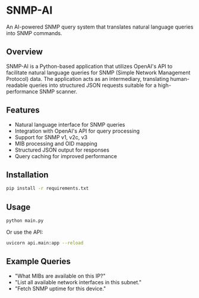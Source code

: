 # SNMP-AI

An AI-powered SNMP query system that translates natural language queries into SNMP commands.

## Overview

SNMP-AI is a Python-based application that utilizes OpenAI's API to facilitate natural language queries for SNMP (Simple Network Management Protocol) data. The application acts as an intermediary, translating human-readable queries into structured JSON requests suitable for a high-performance SNMP scanner.

## Features

- Natural language interface for SNMP queries
- Integration with OpenAI's API for query processing
- Support for SNMP v1, v2c, v3
- MIB processing and OID mapping
- Structured JSON output for responses
- Query caching for improved performance

## Installation

```bash
pip install -r requirements.txt
```

## Usage

```bash
python main.py
```

Or use the API:

```bash
uvicorn api.main:app --reload
```

## Example Queries

- "What MIBs are available on this IP?"
- "List all available network interfaces in this subnet."
- "Fetch SNMP uptime for this device."
